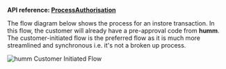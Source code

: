 <strong>API reference: <a href="/pos/api/process_authorisation/">ProcessAuthorisation</a></strong>

The flow diagram below shows the process for an instore transaction. In this flow, the customer will already have a pre-approval code from **humm**. The customer-initiated flow is the preferred flow as it is much more streamlined and synchronous i.e. it's not a broken up process.

<img src="/img/pos/flows/cust-initiated-flow.png" alt="humm Customer Initiated Flow">
